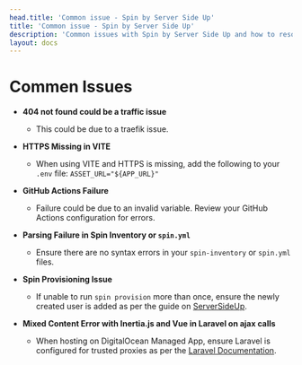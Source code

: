```yaml
---
head.title: 'Common issue - Spin by Server Side Up'
title: 'Common issue - Spin by Server Side Up'
description: 'Common issues with Spin by Server Side Up and how to resolve them.'
layout: docs
---
```


# Commen Issues

- **404 not found could be a traffic issue**
  - This could be due to a traefik issue.

  
- **HTTPS Missing in VITE**
    - When using VITE and HTTPS is missing, add the following to your `.env` file: `ASSET_URL="${APP_URL}"`


- **GitHub Actions Failure**
    - Failure could be due to an invalid variable. Review your GitHub Actions configuration for errors.


- **Parsing Failure in Spin Inventory or `spin.yml`**
    - Ensure there are no syntax errors in your `spin-inventory` or `spin.yml` files.


- **Spin Provisioning Issue**
    - If unable to run `spin provision` more than once, ensure the newly created user is added as per the guide on [ServerSideUp](https://serversideup.net/open-source/spin/docs/command-reference/provision).


- **Mixed Content Error with Inertia.js and Vue in Laravel on ajax calls**
    - When hosting on DigitalOcean Managed App, ensure Laravel is configured for trusted proxies as per the [Laravel Documentation](https://laravel.com/docs/10.x/requests#configuring-trusted-proxies).